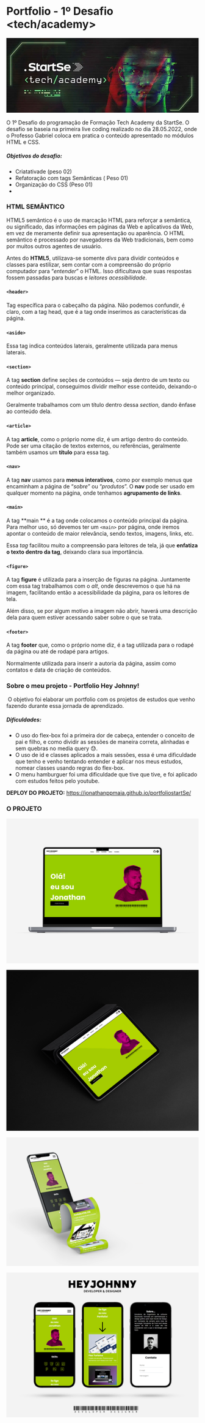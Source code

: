 # Portfolio - 1º Desafio <tech/academy>



![](https://github.com/jonathanppmaia/portfoliostartSe/blob/main/image/startse-programacao.jpg?raw=true)



O 1º Desafio do programação de Formação Tech Academy da StartSe. O desafio se baseia na primeira live coding realizado no dia 28.05.2022,  onde o Professo Gabriel coloca em pratica o conteúdo apresentado no módulos HTML e CSS.

##### Objetivos do desafio:	

- Criatativade (peso 02)
- Refatoração com tags Semânticas ( Peso 01)
- Organização do CSS (Peso 01)	
- 

### 	HTML SEMÂNTICO

HTML5 semântico é o uso de marcação HTML para reforçar a semântica, ou significado, das informações em páginas da Web e aplicativos da Web, em vez de meramente definir sua apresentação ou aparência. O HTML semântico é processado por navegadores da Web tradicionais, bem como por muitos outros agentes de usuário.

Antes do **HTML5**, utilizava-se somente *divs* para dividir conteúdos e classes para estilizar, sem contar com a compreensão do próprio computador para “*entender*” o HTML. Isso dificultava que suas respostas fossem passadas para buscas e *leitores acessibilidade*.



####  **`<header>`**

Tag específica para o cabeçalho da página. Não podemos confundir, é claro, com a tag head, que é a tag onde inserimos as características da página.

####  `<aside>`

Essa tag indica conteúdos laterais, geralmente utilizada para menus laterais.

#### `<section>`

A tag **section** define seções de conteúdos  — seja dentro de um texto ou conteúdo principal, conseguimos dividir melhor esse conteúdo, deixando-o melhor organizado.

Geralmente trabalhamos com um título dentro dessa *section*, dando ênfase ao conteúdo dela.

#### `<article>`

A tag  **article**, como o próprio nome diz, é um artigo dentro do conteúdo. Pode ser uma citação de textos externos, ou referências, geralmente também usamos um **título** para essa tag.

#### `<nav>`

A tag  **nav** usamos para **menus interativos**, como por exemplo menus que encaminham a página de “*sobre*” ou “*produtos*”. O **nav** pode ser usado em qualquer momento na página, onde tenhamos **agrupamento de links**.

#### `<main>`

A  tag **main ** é a tag onde colocamos o conteúdo principal da página. Para melhor uso, só devemos ter um `<main>` por página, onde iremos apontar o conteúdo de maior relevância, sendo textos, imagens, links, etc.

Essa *tag* facilitou muito a compreensão para leitores de tela, já que **enfatiza o texto dentro da tag**, deixando clara sua importância.

#### `<figure>`

A tag **figure** é utilizada para a inserção de figuras na página. Juntamente com essa tag trabalhamos com o *alt*, onde descrevemos o que há na imagem, facilitando então a acessibilidade da página, para os leitores de tela.

Além disso, se por algum motivo a imagem não abrir, haverá uma descrição dela para quem estiver acessando saber sobre o que se trata.

#### `<footer>`

A tag **footer** que, como o próprio nome diz, é a tag utilizada para o rodapé da página ou até de rodapé para artigos.

Normalmente utilizada para inserir a autoria da página, assim como contatos e data de criação de conteúdos.



### Sobre o meu projeto - Portfolio Hey Johnny!

​	O objetivo foi elaborar um portfolio com os projetos de estudos que venho fazendo durante essa jornada de aprendizado. 



##### Dificuldades: 

- O uso do flex-box foi a primeira dor de cabeça, entender o conceito de pai e filho,  e como dividir as sessões de maneira correta, alinhadas e sem quebras no media query 😓.
- O uso de id e classes aplicados a mais sessões, essa é uma dificuldade que tenho e venho tentando entender e aplicar nos meus estudos, nomear classes usando regras do flex-box.
- O menu hamburguer foi uma dificuldade que tive que tive, e foi aplicado com estudos feitos pelo youtube.



**DEPLOY DO PROJETO:** https://jonathanppmaia.github.io/portfoliostartSe/

### O PROJETO



![](https://github.com/jonathanppmaia/portfoliostartSe/blob/main/image/mockup01.jpg?raw=true)

![](https://github.com/jonathanppmaia/portfoliostartSe/blob/main/image/mockup02.jpg?raw=true)

![](https://github.com/jonathanppmaia/portfoliostartSe/blob/main/image/mockup03.jpg?raw=true)

![](https://github.com/jonathanppmaia/portfoliostartSe/blob/main/image/mockup04.jpg?raw=true)











